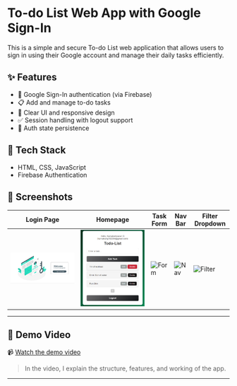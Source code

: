 # To-do List Web App with Google Sign-In

This is a simple and secure To-do List web application that allows users to sign in using their Google account and manage their daily tasks efficiently.

## ✨ Features

- 🔐 Google Sign-In authentication (via Firebase)
- 📋 Add and manage to-do tasks
- 🧹 Clear UI and responsive design
- ✅ Session handling with logout support
- 🔄 Auth state persistence

## 🔧 Tech Stack

- HTML, CSS, JavaScript
- Firebase Authentication

## 📱 Screenshots

| Login Page | Homepage | Task Form |  Nav Bar | Filter Dropdown |
|------------|----------|-----------|----------|-----------------|
| ![Login](ToDo/img/img1.png) | ![Home](ToDo/img/Screenshot1.png) | ![Form](lib/assets/task_form.jpg) | ![Nav](lib/assets/nav_bar.jpg) | ![Filter](lib/assets/filter_button.jpg) |

---


## 🎥 Demo Video

📹 [Watch the demo video](https://drive.google.com/file/d/1JjSIYBCHHX1bX65qqPW4sENfL9ELH61E/view?usp=drive_link)

> In the video, I explain the structure, features, and working of the app.

---

